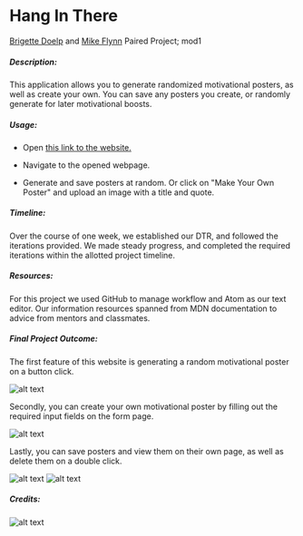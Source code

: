 # Hang In There

[Brigette Doelp](https://github.com/BrigetteDoelp) and [Mike Flynn](https://github.com/mdflynn) Paired Project; mod1

##### Description:

This application allows you to generate randomized motivational posters, as well as create your own. You can save any posters you create, or randomly generate for later motivational boosts.

##### Usage:
- Open [this link to the website.](https://mdflynn.github.io/hang-in-there-boilerplate/)

- Navigate to the opened webpage.

- Generate and save posters at random. Or click on "Make Your Own Poster" and upload an image with a title and quote.

##### Timeline:

Over the course of one week, we established our DTR, and followed the iterations provided. We made steady progress, and completed the required iterations within the allotted project timeline.

##### Resources:

For this project we used GitHub to manage workflow and Atom as our text editor.
Our information resources spanned from MDN documentation to advice from mentors and classmates.

##### Final Project Outcome:

The first feature of this website is generating a random motivational poster on a button click.

![alt text](https://i.imgur.com/56PWgZO.gif)

Secondly, you can create your own motivational poster by filling out the required input fields on the form page.

![alt text](https://i.imgur.com/F73IuSL.gif)

Lastly, you can save posters and view them on their own page, as well as delete them on a double click.

![alt text](https://i.imgur.com/XvGYfxT.gif)
![alt text](https://i.imgur.com/5xNvxVs.gif)

##### Credits:

![alt text](https://i.imgur.com/sYUdYNM.png)
